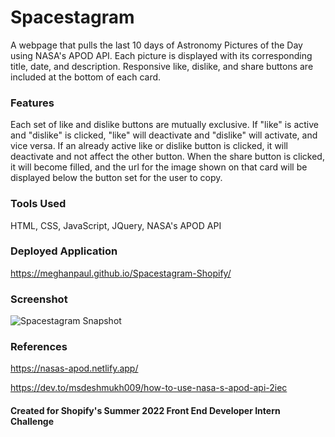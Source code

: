 # Spacestagram
A webpage that pulls the last 10 days of Astronomy Pictures of the Day using NASA's APOD API. Each picture is displayed with its corresponding title, date, and description. Responsive like, dislike, and share buttons are included at the bottom of each card.

### Features
Each set of like and dislike buttons are mutually exclusive. If "like" is active and "dislike" is clicked, "like" will deactivate and "dislike" will activate, and vice versa. If an already active like or dislike button is clicked, it will deactivate and not affect the other button. 
When the share button is clicked, it will become filled, and the url for the image shown on that card will be displayed below the button set for the user to copy.

### Tools Used
HTML, CSS, JavaScript, JQuery, NASA's APOD API

### Deployed Application
https://meghanpaul.github.io/Spacestagram-Shopify/

### Screenshot
![Spacestagram Snapshot](https://user-images.githubusercontent.com/26824874/150271393-56198b4e-920c-4ea0-9017-19207c5e72a3.png)

### References

https://nasas-apod.netlify.app/

https://dev.to/msdeshmukh009/how-to-use-nasa-s-apod-api-2iec


#### Created for Shopify's Summer 2022 Front End Developer Intern Challenge
